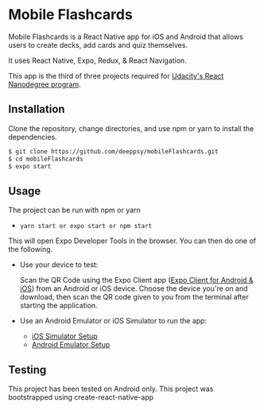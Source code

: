 # Mobile Flashcards

Mobile Flashcards is a React Native app for iOS and Android that allows users to create decks, add cards and quiz themselves.

It uses React Native, Expo, Redux, & React Navigation.

This app is the third of three projects required for [Udacity's React Nanodegree program](https://www.udacity.com/course/react-nanodegree--nd019).

## Installation

Clone the repository, change directories, and use npm or yarn to install the dependencies.

```bash
$ git clone https://github.com/deeppsy/mobileFlashcards.git
$ cd mobileFlashcards
$ expo start
```

## Usage

The project can be run with npm or yarn

- `yarn start or expo start or npm start`

This will open Expo Developer Tools in the browser. You can then do one of the following.

- Use your device to test:

  Scan the QR Code using the Expo Client app ([Expo Client for Android & iOS](https://expo.dev/client)) from an Android or iOS device. Choose the device you're on and download, then scan the QR code given to you from the terminal after starting the application.

- Use an Android Emulator or iOS Simulator to run the app:
  - [iOS Simulator Setup](https://docs.expo.dev/workflow/ios-simulator/)
  - [Android Emulator Setup](https://docs.expo.dev/workflow/android-studio-emulator/)

## Testing

This project has been tested on Android only.
This project was bootstrapped using create-react-native-app
